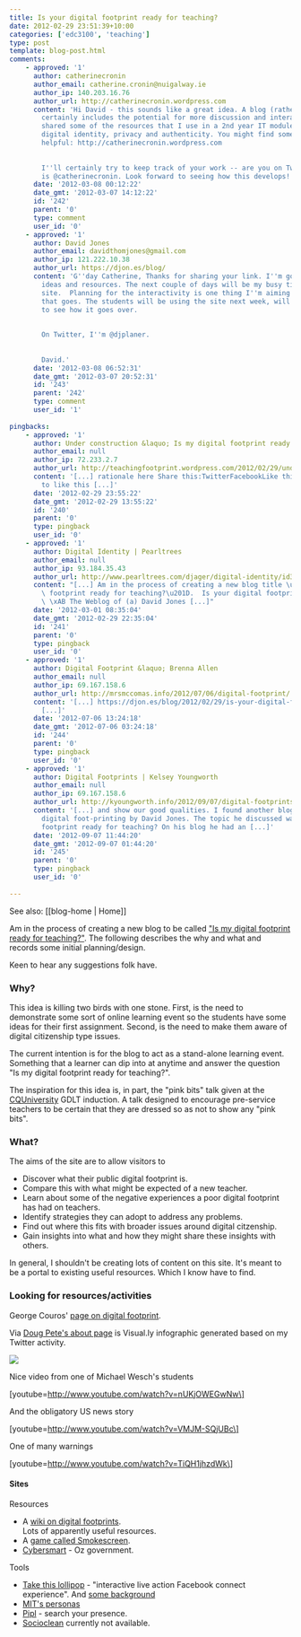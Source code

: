 ```yaml
---
title: Is your digital footprint ready for teaching?
date: 2012-02-29 23:51:39+10:00
categories: ['edc3100', 'teaching']
type: post
template: blog-post.html
comments:
    - approved: '1'
      author: catherinecronin
      author_email: catherine.cronin@nuigalway.ie
      author_ip: 140.203.16.76
      author_url: http://catherinecronin.wordpress.com
      content: 'Hi David - this sounds like a great idea. A blog (rather than a website)
        certainly includes the potential for more discussion and interaction. I recently
        shared some of the resources that I use in a 2nd year IT module which explore
        digital identity, privacy and authenticity. You might find some of those resources
        helpful: http://catherinecronin.wordpress.com
    
    
        I''ll certainly try to keep track of your work -- are you on Twitter? My username
        is @catherinecronin. Look forward to seeing how this develops!'
      date: '2012-03-08 00:12:22'
      date_gmt: '2012-03-07 14:12:22'
      id: '242'
      parent: '0'
      type: comment
      user_id: '0'
    - approved: '1'
      author: David Jones
      author_email: davidthomjones@gmail.com
      author_ip: 121.222.10.38
      author_url: https://djon.es/blog/
      content: 'G''day Catherine, Thanks for sharing your link. I''m going to be borrowing
        ideas and resources. The next couple of days will be my busy time designing this
        site.  Planning for the interactivity is one thing I''m aiming for, will see how
        that goes. The students will be using the site next week, will be interesting
        to see how it goes over.
    
    
        On Twitter, I''m @djplaner.
    
    
        David.'
      date: '2012-03-08 06:52:31'
      date_gmt: '2012-03-07 20:52:31'
      id: '243'
      parent: '242'
      type: comment
      user_id: '1'
    
pingbacks:
    - approved: '1'
      author: Under construction &laquo; Is my digital footprint ready for teaching?
      author_email: null
      author_ip: 72.233.2.7
      author_url: http://teachingfootprint.wordpress.com/2012/02/29/under-construction/
      content: '[...] rationale here Share this:TwitterFacebookLike this:LikeBe the first
        to like this [...]'
      date: '2012-02-29 23:55:22'
      date_gmt: '2012-02-29 13:55:22'
      id: '240'
      parent: '0'
      type: pingback
      user_id: '0'
    - approved: '1'
      author: Digital Identity | Pearltrees
      author_email: null
      author_ip: 93.184.35.43
      author_url: http://www.pearltrees.com/djager/digital-identity/id3114926#pearl36756573&show=reveal,6
      content: "[...] Am in the process of creating a new blog title \u201CIs your digital\
        \ footprint ready for teaching?\u201D.  Is your digital footprint ready for teaching?\
        \ \xAB The Weblog of (a) David Jones [...]"
      date: '2012-03-01 08:35:04'
      date_gmt: '2012-02-29 22:35:04'
      id: '241'
      parent: '0'
      type: pingback
      user_id: '0'
    - approved: '1'
      author: Digital Footprint &laquo; Brenna Allen
      author_email: null
      author_ip: 69.167.158.6
      author_url: http://mrsmccomas.info/2012/07/06/digital-footprint/
      content: '[...] https://djon.es/blog/2012/02/29/is-your-digital-footprint-ready-for-teaching/
        [...]'
      date: '2012-07-06 13:24:18'
      date_gmt: '2012-07-06 03:24:18'
      id: '244'
      parent: '0'
      type: pingback
      user_id: '0'
    - approved: '1'
      author: Digital Footprints | Kelsey Youngworth
      author_email: null
      author_ip: 69.167.158.6
      author_url: http://kyoungworth.info/2012/09/07/digital-footprints-2/
      content: '[...] and show our good qualities. I found another blog on the topic of
        digital foot-printing by David Jones. The topic he discussed was Is your digital
        footprint ready for teaching? On his blog he had an [...]'
      date: '2012-09-07 11:44:20'
      date_gmt: '2012-09-07 01:44:20'
      id: '245'
      parent: '0'
      type: pingback
      user_id: '0'
    
---
```


See also: [[blog-home | Home]]

Am in the process of creating a new blog to be called ["Is my digital footprint ready for teaching?"](http://teachingfootprint.wordpress.com/). The following describes the why and what and records some initial planning/design.

Keen to hear any suggestions folk have.

### Why?

This idea is killing two birds with one stone. First, is the need to demonstrate some sort of online learning event so the students have some ideas for their first assignment. Second, is the need to make them aware of digital citizenship type issues.

The current intention is for the blog to act as a stand-alone learning event. Something that a learner can dip into at anytime and answer the question "Is my digital footprint ready for teaching?".

The inspiration for this idea is, in part, the "pink bits" talk given at the [CQUniversity](http://www.cqu.edu.au/) GDLT induction. A talk designed to encourage pre-service teachers to be certain that they are dressed so as not to show any "pink bits".

### What?

The aims of the site are to allow visitors to

- Discover what their public digital footprint is.
- Compare this with what might be expected of a new teacher.
- Learn about some of the negative experiences a poor digital footprint has had on teachers.
- Identify strategies they can adopt to address any problems.
- Find out where this fits with broader issues around digital citzenship.
- Gain insights into what and how they might share these insights with others.

In general, I shouldn't be creating lots of content on this site. It's meant to be a portal to existing useful resources. Which I know have to find.

### Looking for resources/activities

George Couros' [page on digital footprint](http://georgecouros.ca/blog/my-digital-footprint).

Via [Doug Pete's about page](http://dougpete.wordpress.com/about/) is Visual.ly infographic generated based on my Twitter activity.

[![](http://bit.ly/yXhW6f)](http://visual.ly/)

Nice video from one of Michael Wesch's students

\[youtube=http://www.youtube.com/watch?v=nUKjOWEGwNw\]

And the obligatory US news story

\[youtube=http://www.youtube.com/watch?v=VMJM-SQjUBc\]

One of many warnings

\[youtube=http://www.youtube.com/watch?v=TiQH1jhzdWk\]

#### Sites

Resources

- A [wiki on digital footprints](http://ransomtech.wikispaces.com/Digital+Footprints).  
    Lots of apparently useful resources.
- A [game called Smokescreen](http://www.smokescreengame.com/).
- [Cybersmart](http://www.cybersmart.gov.au/) - Oz government.

Tools

- [Take this lollipop](http://www.takethislollipop.com/) - "interactive live action Facebook connect experience". And [some background](http://www.forbes.com/sites/kashmirhill/2011/10/18/take-this-lollipop-and-get-your-very-own-creepy-facebook-stalker/)
- [MIT's personas](http://personas.media.mit.edu/)
- [Pipl](http://pipl.com/) - search your presence.
- [Socioclean](http://www.socioclean.com/) currently not available.